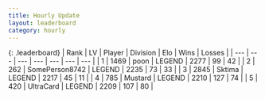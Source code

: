 ```yaml
---
title: Hourly Update
layout: leaderboard
category: hourly
---
```


{: .leaderboard}
| Rank | LV | Player | Division | Elo | Wins | Losses |
| --- | --- | --- | --- | --- | --- | --- |
| <span data-change="0">1</span> | 1469 | <span title="ID: 540690">poon</span> | LEGEND | <span data-change="8">2277</span> | <span data-change="2">99</span> | <span data-change="0">42</span> |
| <span data-change="0">2</span> | 262 | <span title="ID: 573870">SomePerson8742</span> | LEGEND | <span data-change="0">2235</span> | <span data-change="0">73</span> | <span data-change="0">33</span> |
| <span data-change="0">3</span> | 2845 | <span title="ID: 353063">Sktima</span> | LEGEND | <span data-change="0">2217</span> | <span data-change="0">45</span> | <span data-change="0">11</span> |
| <span data-change="0">4</span> | 785 | <span title="ID: 611082">Mustard</span> | LEGEND | <span data-change="0">2210</span> | <span data-change="0">127</span> | <span data-change="0">74</span> |
| <span data-change="0">5</span> | 420 | <span title="ID: 747471">UltraCard</span> | LEGEND | <span data-change="0">2209</span> | <span data-change="0">107</span> | <span data-change="0">80</span> |